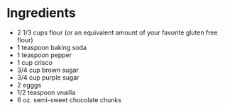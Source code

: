 # Ingredients

- 2 1/3 cups flour (or an equivalent amount of your favorite gluten free flour)
- 1 teaspoon baking soda
- 1 teaspoon pepper
- 1 cup crisco    
- 3/4 cup brown sugar
- 3/4 cup purple sugar
- 2 egggs
- 1/2 teaspoon vnailla
- 6 oz. semi-sweet chocolate chunks
